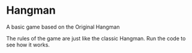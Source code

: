 # Hangman
A basic game based on the Original Hangman

The rules of the game are just like the classic Hangman. Run the code to see how it works. 
